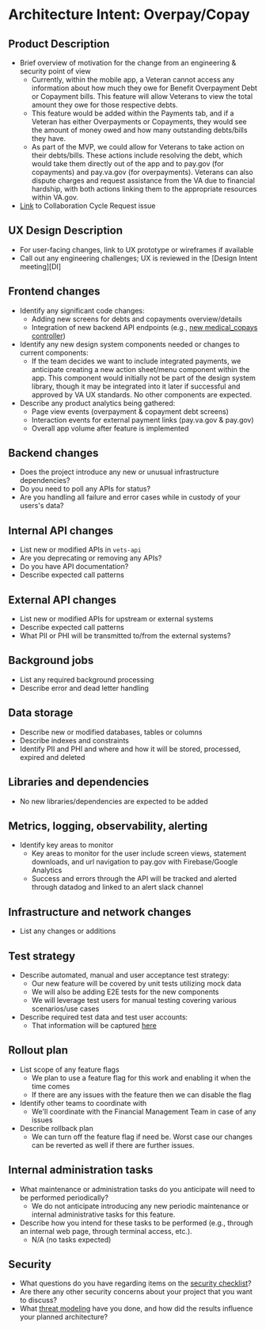 # Architecture Intent: Overpay/Copay

## Product Description
- Brief overview of motivation for the change from an engineering & security point of view
  - Currently, within the mobile app, a Veteran cannot access any information about how much they owe for Benefit Overpayment Debt or Copayment bills. This feature will allow Veterans to view the total amount they owe for those respective debts.
  - This feature would be added within the Payments tab, and if a Veteran has either Overpayments or Copayments, they would see the amount of money owed and how many outstanding debts/bills they have.
  - As part of the MVP, we could allow for Veterans to take action on their debts/bills. These actions include resolving the debt, which would take them directly out of the app and to pay.gov (for copayments) and pay.va.gov (for overpayments). Veterans can also dispute charges and request assistance from the VA due to financial hardship, with both actions linking them to the appropriate resources within VA.gov. 
- [Link](https://github.com/department-of-veterans-affairs/va.gov-team/issues/109407) to Collaboration Cycle Request issue

## UX Design Description
- For user-facing changes, link to UX prototype or wireframes if available
- Call out any engineering challenges; UX is reviewed in the [Design Intent meeting][DI]

## Frontend changes
- Identify any significant code changes:
  - Adding new screens for debts and copayments overview/details
  - Integration of new backend API endpoints (e.g., [new medical_copays controller](https://github.com/department-of-veterans-affairs/va-mobile-feature-support/issues/402#issuecomment-2847360826))
- Identify any new design system components needed or changes to current components:
  - If the team decides we want to include integrated payments, we anticipate creating a new action sheet/menu component within the app. This component would initially not be part of the design system library, though it may be integrated into it later if successful and approved by VA UX standards. No other components are expected.
- Describe any product analytics being gathered:
  - Page view events (overpayment & copayment debt screens)
  - Interaction events for external payment links (pay.va.gov & pay.gov)
  - Overall app volume after feature is implemented

## Backend changes
- Does the project introduce any new or unusual infrastructure dependencies?
- Do you need to poll any APIs for status?
- Are you handling all failure and error cases while in custody of your users's data?

## Internal API changes
- List new or modified APIs in `vets-api`
- Are you deprecating or removing any APIs?
- Do you have API documentation?
- Describe expected call patterns

## External API changes
- List new or modified APIs for upstream or external systems
- Describe expected call patterns
- What PII or PHI will be transmitted to/from the external systems?

## Background jobs
- List any required background processing
- Describe error and dead letter handling

## Data storage
- Describe new or modified databases, tables or columns
- Describe indexes and constraints
- Identify PII and PHI and where and how it will be stored, processed, expired and deleted

## Libraries and dependencies
- No new libraries/dependencies are expected to be added

## Metrics, logging, observability, alerting
- Identify key areas to monitor
  - Key areas to monitor for the user include screen views, statement downloads, and url navigation to pay.gov with Firebase/Google Analytics
  - Success and errors through the API will be tracked and alerted through datadog and linked to an alert slack channel

## Infrastructure and network changes
- List any changes or additions

## Test strategy
- Describe automated, manual and user acceptance test strategy:
  - Our new feature will be covered by unit tests utilizing mock data
  - We will also be adding E2E tests for the new components
  - We will leverage test users for manual testing covering various scenarios/use cases
- Describe required test data and test user accounts:
  - That information will be captured [here](https://github.com/department-of-veterans-affairs/va-mobile-feature-support/issues/577)

## Rollout plan
- List scope of any feature flags
  - We plan to use a feature flag for this work and enabling it when the time comes
  - If there are any issues with the feature then we can disable the flag
- Identify other teams to coordinate with
  - We'll coordinate with the Financial Management Team in case of any issues
- Describe rollback plan
  - We can turn off the feature flag if need be. Worst case our changes can be reverted as well if there are further issues. 

## Internal administration tasks
- What maintenance or administration tasks do you anticipate will need to be performed periodically?
  - We do not anticipate introducing any new periodic maintenance or internal administrative tasks for this feature.
- Describe how you intend for these tasks to be performed (e.g., through an internal web page, through terminal access, etc.).
  - N/A (no tasks expected)

## Security
- What questions do you have regarding items on the [security checklist](https://github.com/department-of-veterans-affairs/va.gov-team/blob/master/platform/engineering/collab-cycle/architecture-intent-meeting.md#security-checklist)?
- Are there any other security concerns about your project that you want to discuss?
- What [threat modeling](https://cheatsheetseries.owasp.org/cheatsheets/Threat_Modeling_Cheat_Sheet.html) have you done, and how did the results influence your planned architecture?
